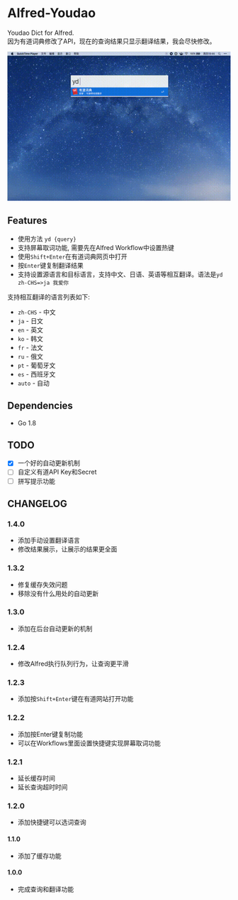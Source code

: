 Alfred-Youdao
===

Youdao Dict for Alfred.    
因为有道词典修改了API，现在的查询结果只显示翻译结果，我会尽快修改。

![预览](./assets/demo.gif)

## Features

+ 使用方法 `yd {query}`
+ 支持屏幕取词功能, 需要先在Alfred Workflow中设置热键
+ 使用`Shift+Enter`在有道词典网页中打开
+ 按`Enter`键复制翻译结果
+ 支持设置源语言和目标语言，支持中文、日语、英语等相互翻译。语法是`yd zh-CHS=>ja 我爱你`

支持相互翻译的语言列表如下:

+ `zh-CHS` - 中文
+ `ja`     - 日文
+ `en`     - 英文
+ `ko`     - 韩文
+ `fr`     - 法文
+ `ru`     - 俄文
+ `pt`     - 葡萄牙文
+ `es`     - 西班牙文
+ `auto`   - 自动

## Dependencies

+ Go 1.8

## TODO

+ [x] 一个好的自动更新机制
+ [ ] 自定义有道API Key和Secret
+ [ ] 拼写提示功能

## CHANGELOG

### 1.4.0

+ 添加手动设置翻译语言
+ 修改结果展示，让展示的结果更全面

### 1.3.2

+ 修复缓存失效问题
+ 移除没有什么用处的自动更新

### 1.3.0

+ 添加在后台自动更新的机制

### 1.2.4

+ 修改Alfred执行队列行为，让查询更平滑

### 1.2.3

+ 添加按`Shift+Enter`键在有道网站打开功能

### 1.2.2

+ 添加按Enter键复制功能
+ 可以在Workflows里面设置快捷键实现屏幕取词功能

### 1.2.1

+ 延长缓存时间
+ 延长查询超时时间

### 1.2.0

+ 添加快捷键可以选词查询

#### 1.1.0

+ 添加了缓存功能

#### 1.0.0

+ 完成查询和翻译功能
